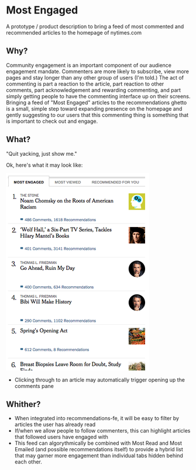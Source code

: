 # Most Engaged 
A prototype / product description to bring a feed of most commented and recommended articles to the homepage of nytimes.com

## Why?
Community engagement is an important component of our audience engagement mandate.  Commenters are more likely to subscribe, view more pages and stay longer than any other group of users (I'm told.)  The act of commenting is part a reaction to the article, part reaction to other comments, part acknowledgement and rewarding commenting, and part simply getting people to have the commenting interface up on their screens.  Bringing a feed of "Most Engaged" articles to the recommendations ghetto is a small, simple step toward expanding presence on the homepage and gently suggesting to our users that this commenting thing is something that is important to check out and engage.

## What?
"Quit yacking, just show me."  

Ok, here's what it may look like:

![alt tag](module.png)

- Clicking through to an article may automatically trigger opening up the comments pane

## Whither?
- When integrated into recommendations-fe, it will be easy to filter by articles the user has already read
- If/when we allow people to follow commenters, this can highlight articles that followed users have engaged with
- This feed can algorythmically be combined with Most Read and Most Emailed (and possible recommendations itself) to provide a hybrid list that may garner more engagement than individual tabs hidden behind each other.


